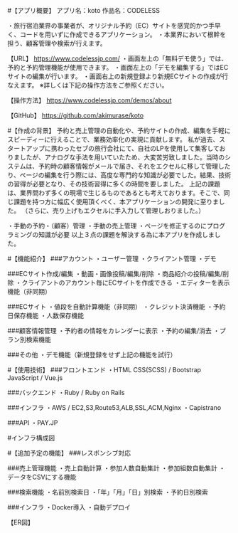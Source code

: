 #【アプリ概要】
アプリ名：koto
作品名：CODELESS


・旅行宿泊業界の事業者が、オリジナル予約（EC）サイトを感覚的かつ手早く、コードを用いずに作成できるアプリケーション。
・本業界において根幹を担う、顧客管理や検索が行えます。

【URL】
https://www.codelessjp.com/
・画面左上の「無料デモ使う」では、予約と予約管理機能が使用できます。
・画面左上の「デモを編集する」ではECサイトの編集が行います。
・画面右上の新規登録より新規ECサイトの作成が行なえます。
※詳しくは下記の操作方法をご参照ください。

【操作方法】
https://www.codelessjp.com/demos/about


【GitHub】
https://github.com/akimurase/koto


#【作成の背景】
予約と売上管理の自動化や、予約サイトの作成、編集を手軽にスピーディーに行えることで、業務効率化の実現に貢献します。
私が過去、スタートアップに携わったセブの旅行会社にて、自社のLPを使用して集客しておりましたが、アナログな手法を用いていたため、大変苦労致しました。当時のシステムは、予約時の顧客情報がメールで届き、それをエクセルに移して管理したり、ページの編集を行う際には、高度な専門的な知識が必要でした。結果、技術の習得が必要となり、その技術習得に多くの時間を要しました。
上記の課題は、業界問わず多くの現場で生じるものであるとも考えております。そこで、同じ課題を持つ方に幅広く使用頂くべく、本アプリケーションの開発に至りました。
（さらに、売り上げもエクセルに手入力して管理しおりました。）


・手動の予約・（顧客）管理
・手動の売上管理
・ページを修正するのにプログラミングの知識が必要
以上３点の課題を解決する為に本アプリを作成しました。



#【機能紹介】
###アカウント
・ユーザー管理
・クライアント管理
・デモ

###ECサイト作成/編集
・動画・画像投稿/編集/削除
・商品紹介の投稿/編集/削除
・クライアントのアカウント毎にECサイトを作成できる
・エディターを表示機能（非同期）

###ECサイト
・値段を自動計算機能（非同期）
・クレジット決済機能
・予約日保存機能
・人数保存機能

###顧客情報管理
・予約者の情報をカレンダーに表示
・予約の編集/消去
・プラン別検索機能

###その他
・デモ機能（新規登録をせず上記の機能を試行）


#【使用技術】
###フロントエンド
・HTML CSS(SCSS) / Bootstrap JavaScript / Vue.js

###バックエンド
・Ruby / Ruby on Rails

###インフラ
・AWS / EC2,S3,Route53,ALB,SSL,ACM,Nginx
・Capistrano

###API
・PAY.JP

#インフラ構成図



#【追加予定の機能】
###レスポンシブ対応

###売上管理機能
・売上自動計算
・参加人数自動集計
・参加組数自動集計
・データをCSVにする機能

###検索機能
・名前別検索日
・「年」「月」「日」別検索
・予約日別検索

###インフラ
・Docker導入
・自動デプロイ



【ER図】
